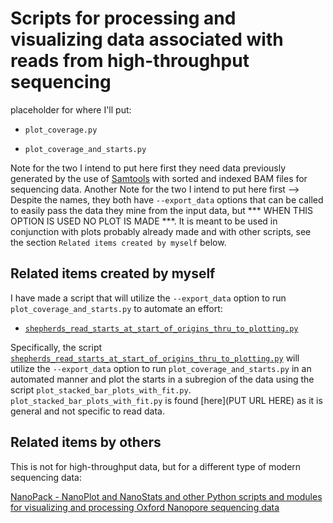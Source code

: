 Scripts for processing and visualizing data associated with reads from high-throughput sequencing
===============================================================================================

placeholder for where I'll put:

  - `plot_coverage.py`

  - `plot_coverage_and_starts.py`

Note for the two I intend to put here first they need data previously generated by the use of [Samtools](http://www.htslib.org/doc/samtools.html) with sorted and indexed BAM files for sequencing data.
Another Note for the two I intend to put here first --> Despite the names, they both have `--export_data` options that can be called to easily pass the data they mine from the input data, but *** WHEN THIS OPTION IS USED NO PLOT IS MADE ***. It is meant to be used in conjunction with plots probably already made and with other scripts, see the section `Related items created by myself` below.

Related items created by myself
-------------------------------

I have made a script that will utilize the `--export_data` option to run `plot_coverage_and_starts.py` to automate an effort:
* [`shepherds_read_starts_at_start_of_origins_thru_to_plotting.py`](https://github.com/fomightez/mini-pipelines)

Specifically, the script [`shepherds_read_starts_at_start_of_origins_thru_to_plotting.py`](https://github.com/fomightez/mini-pipelines) will utilize the `--export_data` option to run `plot_coverage_and_starts.py` in an automated manner and plot the starts in a subregion of the data using the script `plot_stacked_bar_plots_with_fit.py`. `plot_stacked_bar_plots_with_fit.py` is found [here](PUT URL HERE) as it is general and not specific to read data.


Related items by others
-----------------------

This is not for high-throughput data, but for a different type of modern sequencing data:

[NanoPack - NanoPlot and NanoStats and other Python scripts and modules for visualizing and processing Oxford Nanopore sequencing data](https://github.com/wdecoster/nanopack)
